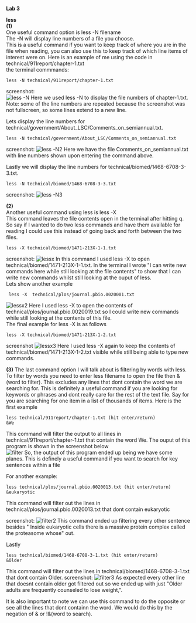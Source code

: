 **Lab 3** <br>

**less** <br>
**(1)** <br>
One useful command option is less -N filename <br>
The -N will display line numbers of a file you choose. <br>
This is a useful command if you want to keep track of where you are in the file when reading, you can also use this to keep track of which line items of interest were on.
Here is an example of me using the code in technical/911report/chapter-1.txt <br>
the terminal commmands: <br>
```
less -N technical/911report/chapter-1.txt
```
screenshot: <br>
![less -N](lessn.png)
Here we used less -N to display the file numbers of chapter-1.txt. Note: some of the line numbers are repeated because the screenshot was not fullscreen, so some lines extend to a new line.

Lets display the line numbers for technical/government/About_LSC/Comments_on_semiannual.txt. <br>
```
less -N technical/government/About_LSC/Comments_on_semiannual.txt
```
screenshot:
![less -N2](lessn2.png)
Here we have the file Comments_on_semiannual.txt with line numbers shown upon entering the command above. <br>

Lastly we will display the line numbers for technical/biomed/1468-6708-3-3.txt. <br>
```
less -N technical/biomed/1468-6708-3-3.txt 
```
screenshot:
![less -N3](lessn3.png)

**(2)** <br>
Another useful command using less is less -X <filename> <br>
This command leaves the file contents open in the terminal after hitting q. So say if I wanted to do two less commands and have them available for reading I could use this instead of going back and forth between the two files. <br>
```
less -X technical/biomed/1471-213X-1-1.txt
```
 screenshot:
  ![lessx](lessx.png)
  In this command I used less -X to open technical/biomed/1471-213X-1-1.txt.
 In the terminal I wrote "I can write new commands here while still looking at the
 file contents" to show that I can write new commands whilst still looking at the ouput of less. <br>
 Lets show another example
 ```
  less -X  technical/plos/journal.pbio.0020001.txt
 ```
   
 ![lessx2](lessx2.png)
  Here I used less -X to open the contents of technical/plos/journal.pbio.0020019.txt so I could write new commands while still looking at the contents of this file. <br>
  The final example for less -X is as follows <br>
 ```
 less -X technical/biomed/1471-213X-1-2.txt
 ```
 
  screenshot 
  ![lessx3](lessx3.png)
  Here I used less -X again to keep the contents of technical/biomed/1471-213X-1-2.txt visible while still being able to type new commands.
  
  
  
 
 **(3)**
 The last command option I will talk about is filtering by words with less. To filter by words you need to enter less filename to open the file then &(word to filter). This excludes any lines that dont contain the word we are searching for. This is definitely a useful command if you are looking for keywords or phrases and dont really care for the rest of the text file. Say for you are searching for one item in a list of thousands of items.
 Here is the first example
 ```
 less technical/911report/chapter-1.txt (hit enter/return)
 &We
 ``` 
 This command will filter the output to all lines in technical/911report/chapter-1.txt that contain the word We. 
 The ouput of this program is shown in the screenshot below <br> 
 ![filter](filter.png)
 So, the output of this program ended up being we have some planes. This is definely a useful command if you want to search for key sentences within a file <br>

 
 For another example:
 ```
 less technical/plos/journal.pbio.0020013.txt (hit enter/return)
 &eukaryotic 
 ```
 This command will filter out the lines in technical/plos/journal.pbio.0020013.txt that dont contain eukaryotic 
 
 screenshot:
  ![filter2](filter2.png)
 This command ended up filtering every other sentence besides " Inside eukaryotic cells there is a massive protein complex called the proteasome whose" out.
 
 Lastly 
 ```
less technical/biomed/1468-6708-3-1.txt (hit enter/return)
 &Older
 ```
  This command will filter out the lines in technical/biomed/1468-6708-3-1.txt that dont contain Older.
 screenshot:
  ![filter3](filter3.png)
 As expected every other line that doesnt contain older got filtered out so we ended up with just "Older adults are frequently counseled to lose weight,".
 
 
 It is also important to note we can use this command to do the opposite or see all the lines that dont containn the word. We would do this by the negation of & or !&(word to search).
 
 
 
 

 


